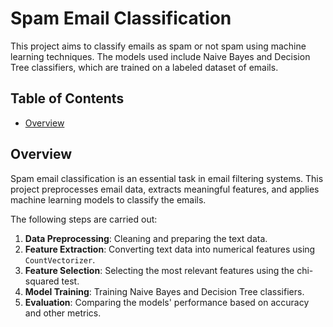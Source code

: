 # Spam Email Classification

This project aims to classify emails as spam or not spam using machine learning techniques. The models used include Naive Bayes and Decision Tree classifiers, which are trained on a labeled dataset of emails.

## Table of Contents

- [Overview](#overview)

## Overview

Spam email classification is an essential task in email filtering systems. This project preprocesses email data, extracts meaningful features, and applies machine learning models to classify the emails.

The following steps are carried out:
1. **Data Preprocessing**: Cleaning and preparing the text data.
2. **Feature Extraction**: Converting text data into numerical features using `CountVectorizer`.
3. **Feature Selection**: Selecting the most relevant features using the chi-squared test.
4. **Model Training**: Training Naive Bayes and Decision Tree classifiers.
5. **Evaluation**: Comparing the models' performance based on accuracy and other metrics.



